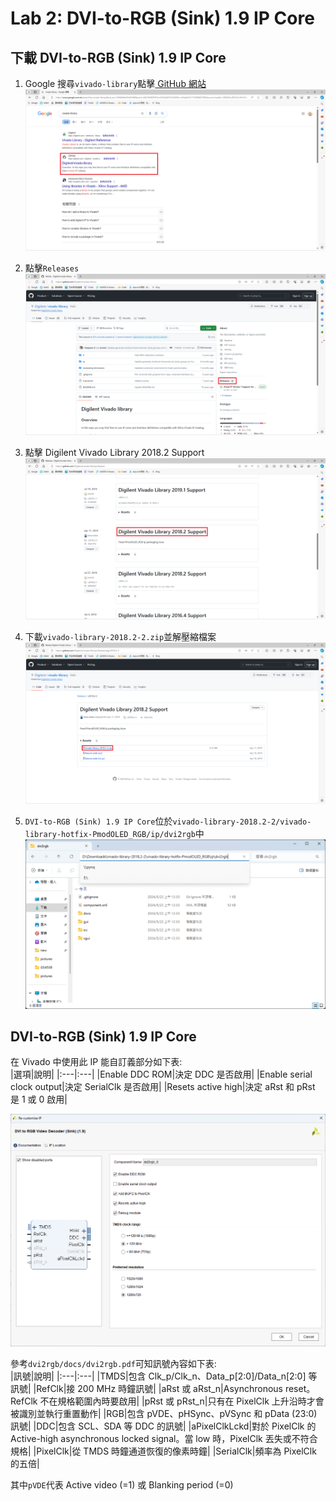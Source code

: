 # Lab 2: DVI-to-RGB (Sink) 1.9 IP Core  
## 下載 DVI-to-RGB (Sink) 1.9 IP Core  
1. Google 搜尋`vivado-library`點擊[ GitHub 網站](https://github.com/Digilent/vivado-library)  
![1.png](pictures/1.png "1.png")
  
2. 點擊`Releases`  
![2.png](pictures/2.png "2.png")
  
3. 點擊 Digilent Vivado Library 2018.2 Support  
![3.png](pictures/3.png "3.png")
  
4. 下載`vivado-library-2018.2-2.zip`並解壓縮檔案  
![4.png](pictures/4.png "4.png")
  
5. `DVI-to-RGB (Sink) 1.9 IP Core`位於`vivado-library-2018.2-2/vivado-library-hotfix-PmodOLED_RGB/ip/dvi2rgb`中  
![5.png](pictures/5.png "5.png")
  
## DVI-to-RGB (Sink) 1.9 IP Core  
在 Vivado 中使用此 IP 能自訂義部分如下表:  
|選項|說明|
|:---|:---|
|Enable DDC ROM|決定 DDC 是否啟用|
|Enable serial clock output|決定 SerialClk 是否啟用|
|Resets active high|決定 aRst 和 pRst 是 1 或 0 啟用|

![6.png](pictures/6.png "6.png")
  
參考`dvi2rgb/docs/dvi2rgb.pdf`可知訊號內容如下表:  
|訊號|說明|
|:---|:---|
|TMDS|包含 Clk_p/Clk_n、Data_p[2:0]/Data_n[2:0] 等訊號|
|RefClk|接 200 MHz 時鐘訊號|
|aRst 或 aRst_n|Asynchronous reset。RefClk 不在規格範圍內時要啟用|
|pRst 或 pRst_n|只有在 PixelClk 上升沿時才會被識別並執行重置動作|
|RGB|包含 pVDE、pHSync、pVSync 和 pData (23:0) 訊號|
|DDC|包含 SCL、SDA 等 DDC 的訊號|
|aPixelClkLckd|對於 PixelClk 的 Active-high asynchronous locked signal。當 low 時，PixelClk 丟失或不符合規格|
|PixelClk|從 TMDS 時鐘通道恢復的像素時鐘|
|SerialClk|頻率為 PixelClk 的五倍|
  
其中`pVDE`代表 Active video (=1) 或 Blanking period (=0)
